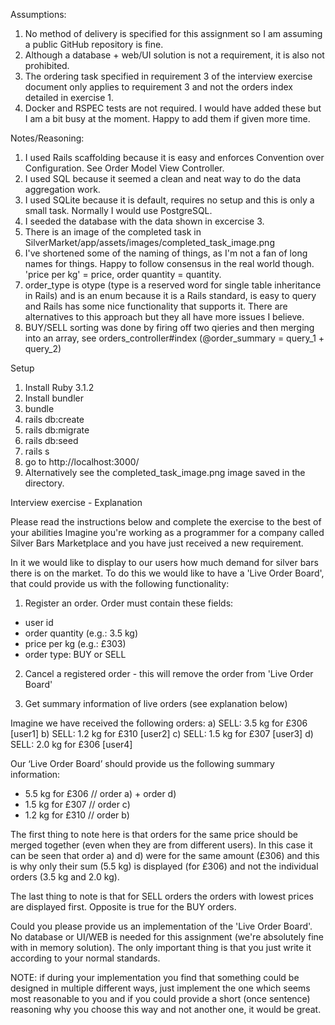 Assumptions:
1. No method of delivery is specified for this assignment so I am assuming a public GitHub repository is fine.
2. Although a database + web/UI solution is not a requirement, it is also not prohibited.
3. The ordering task specified in requirement 3 of the interview exercise document only applies to requirement 3 and not the orders index detailed in exercise 1.
4. Docker and RSPEC tests are not required. I would have added these but I am a bit busy at the moment. Happy to add them if given more time.

Notes/Reasoning:
1. I used Rails scaffolding because it is easy and enforces Convention over Configuration. See Order Model View Controller.
2. I used SQL because it seemed a clean and neat way to do the data aggregation work. 
3. I used SQLite because it is default, requires no setup and this is only a small task. Normally I would use PostgreSQL.
4. I seeded the database with the data shown in excercise 3.
5. There is an image of the completed task in SilverMarket/app/assets/images/completed_task_image.png
6. I've shortened some of the naming of things, as I'm not a fan of long names for things. Happy to follow consensus in the real world though. 'price per kg' = price, order quantity = quantity.
7. order_type is otype (type is a reserved word for single table inheritance in Rails) and is an enum because it is a Rails standard, is easy to query and Rails has some nice functionality that supports it. There are alternatives to this approach but they all have more issues I believe.
8. BUY/SELL sorting was done by firing off two qieries and then merging into an array, see orders_controller#index (@order_summary = query_1 + query_2)

Setup
1. Install Ruby 3.1.2
2. Install bundler
3. bundle
4. rails db:create
5. rails db:migrate
6. rails db:seed
7. rails s
8. go to http://localhost:3000/
9. Alternatively see the completed_task_image.png image saved in the directory.

Interview exercise - Explanation

Please read the instructions below and complete the exercise to the best of your abilities
Imagine you're working as a programmer for a company called Silver Bars Marketplace and you have just received a new requirement.

In it we would like to display to our users how much demand for silver bars there is on the market.
To do this we would like to have a 'Live Order Board', that could provide us with the following functionality:

1) Register an order. Order must contain these fields:
- user id
- order quantity (e.g.: 3.5 kg)
- price per kg (e.g.: £303)
- order type: BUY or SELL

2) Cancel a registered order - this will remove the order from 'Live Order Board'

3) Get summary information of live orders (see explanation below)

Imagine we have received the following orders:
a) SELL: 3.5 kg for £306 [user1]
b) SELL: 1.2 kg for £310 [user2]
c) SELL: 1.5 kg for £307 [user3]
d) SELL: 2.0 kg for £306 [user4]

Our ‘Live Order Board’ should provide us the following summary information:

- 5.5 kg for £306 // order a) + order d)
- 1.5 kg for £307 // order c)
- 1.2 kg for £310 // order b)

The first thing to note here is that orders for the same price should be merged together (even when they are from different users). In this case it can be seen that order a) and d) were for the same amount (£306) and this is why only their sum (5.5 kg) is displayed (for £306) and not the individual orders (3.5 kg and 2.0 kg).

The last thing to note is that for SELL orders the orders with lowest prices are displayed first. Opposite is true for the BUY orders.

Could you please provide us an implementation of the 'Live Order Board'. No database or UI/WEB is needed for this assignment (we're absolutely fine with in memory solution). The only important thing is that you just write it according to your normal standards.

NOTE: if during your implementation you find that something could be designed in multiple different ways, just implement the one which seems most reasonable to you and if you could provide a short (once sentence) reasoning why you choose this way and not
another one, it would be great.

